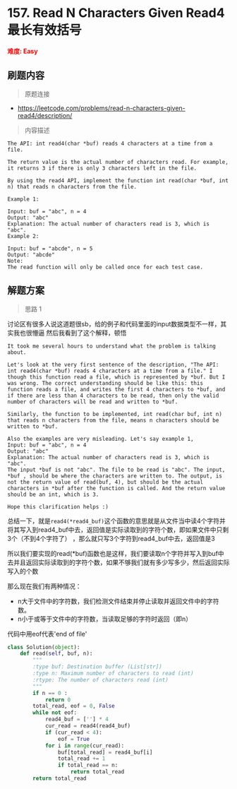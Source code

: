 # 157. Read N Characters Given Read4 最长有效括号

**<font color=red>难度: Easy</font>**

## 刷题内容

> 原题连接

* https://leetcode.com/problems/read-n-characters-given-read4/description/

> 内容描述

```
The API: int read4(char *buf) reads 4 characters at a time from a file.

The return value is the actual number of characters read. For example, it returns 3 if there is only 3 characters left in the file.

By using the read4 API, implement the function int read(char *buf, int n) that reads n characters from the file.

Example 1:

Input: buf = "abc", n = 4
Output: "abc"
Explanation: The actual number of characters read is 3, which is "abc".
Example 2:

Input: buf = "abcde", n = 5 
Output: "abcde"
Note:
The read function will only be called once for each test case.
```

## 解题方案

> 思路 1

讨论区有很多人说这道题很sb，给的例子和代码里面的input数据类型不一样，其实我也很懵逼
然后我看到了这个解释，顿悟
```
It took me several hours to understand what the problem is talking about.

Let's look at the very first sentence of the description, "The API: int read4(char *buf) reads 4 characters at a time from a file." I though this function read a file, which is represented by *buf. But I was wrong. The correct understanding should be like this: this function reads a file, and writes the first 4 characters to *buf, and if there are less than 4 characters to be read, then only the valid number of characters will be read and written to *buf.

Similarly, the function to be implemented, int read(char buf, int n) that reads n characters from the file, means n characters should be written to *buf.

Also the examples are very misleading. Let's say example 1,
Input: buf = "abc", n = 4
Output: "abc"
Explanation: The actual number of characters read is 3, which is "abc".
The input *buf is not "abc". The file to be read is "abc". The input, *buf , should be where the characters are written to. The output, is not the return value of read(buf, 4), but should be the actual characters in *buf after the function is called. And the return value should be an int, which is 3.

Hope this clarification helps :) 
```


总结一下，就是```read4(*read4_buf)```这个函数的意思就是从文件当中读4个字符并将其写入到read4_buf中去，返回值是实际读取到的字符个数，即如果文件中只剩3个（不到4个字符了）
，那么就只写3个字符到read4_buf中去，返回值是3

所以我们要实现的read(*buf)函数也是这样，我们要读取n个字符并写入到buf中去并且返回实际读取到的字符个数，如果不够我们就有多少写多少，然后返回实际写入的个数


那么现在我们有两种情况：

- n大于文件中的字符数，我们检测文件结束并停止读取并返回文件中的字符数。
- n小于或等于文件中的字符数，当读取足够的字符时返回（即n）

代码中用eof代表'end of file'


```python
class Solution(object):
    def read(self, buf, n):
        """
        :type buf: Destination buffer (List[str])
        :type n: Maximum number of characters to read (int)
        :rtype: The number of characters read (int)
        """
        if n == 0 :
            return 0
        total_read, eof = 0, False
        while not eof:
            read4_buf = [''] * 4
            cur_read = read4(read4_buf)
            if (cur_read < 4):
                eof = True
            for i in range(cur_read):
                buf[total_read] = read4_buf[i]
                total_read += 1
                if total_read == n:
                    return total_read
        return total_read
```



